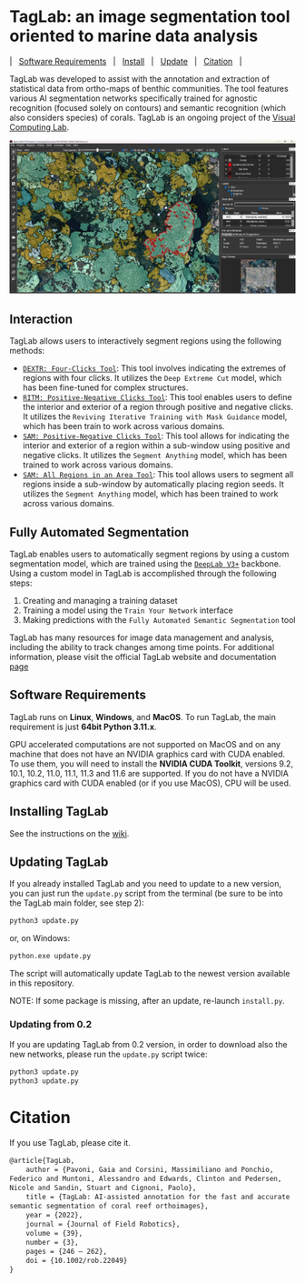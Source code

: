 # TagLab: an image segmentation tool oriented to marine data analysis

| &nbsp; [Software Requirements](#software-requirements) &nbsp; | &nbsp; [Install](#installing-taglab) &nbsp; | &nbsp; [Update](#updating-taglab) &nbsp; | &nbsp; [Citation](#citation) &nbsp; |

TagLab was developed to assist with the annotation and extraction of statistical data from ortho-maps of benthic communities. The tool features various AI segmentation networks specifically trained for agnostic recognition (focused solely on contours) and semantic recognition (which also considers species) of corals. TagLab is an ongoing project of the [Visual Computing Lab](http://vcg.isti.cnr.it/).  

![ScreenShot](screenshot.jpg)


## Interaction

TagLab allows users to interactively segment regions using the following methods:

- [`DEXTR: Four-Clicks Tool`](https://github.com/scaelles/DEXTR-PyTorch): This tool involves indicating the extremes of regions with four clicks. It utilizes the `Deep Extreme Cut` model, which has been fine-tuned for complex structures.
- [`RITM: Positive-Negative Clicks Tool`](https://github.com/saic-vul/ritm_interactive_segmentation): This tool enables users to define the interior and exterior of a region through positive and negative clicks. It utilizes the `Reviving Iterative Training with Mask Guidance` model, which has been train to work across various domains.
- [`SAM: Positive-Negative Clicks Tool`](https://github.com/facebookresearch/segment-anything): This tool allows for indicating the interior and exterior of a region within a sub-window using positive and negative clicks. It utilizes the `Segment Anything` model, which has been trained to work across various domains.
- [`SAM: All Regions in an Area Tool`](https://github.com/facebookresearch/segment-anything): This tool allows users to segment all regions inside a sub-window by automatically placing region seeds. It utilizes the `Segment Anything` model, which has been trained to work across various domains.

## Fully Automated Segmentation

TagLab enables users to automatically segment regions by using a custom segmentation model, which are trained using the 
[`DeepLab V3+`](https://github.com/jfzhang95/pytorch-deeplab-xception) backbone. Using a custom model in TagLab is 
accomplished through the following steps:

1. Creating and managing a training dataset
2. Training a model using the `Train Your Network` interface
3. Making predictions with the `Fully Automated Semantic Segmentation` tool

TagLab has many resources for image data management and analysis, including the ability to track changes among time 
points. For additional information, please visit the official TagLab website and documentation 
[page](https://taglab.isti.cnr.it/)

## Software Requirements

TagLab runs on __Linux__, __Windows__, and __MacOS__. To run TagLab, the main requirement is just __64bit Python 3.11.x__.

GPU accelerated computations are not supported on MacOS and on any machine that does not have an NVIDIA graphics card 
with CUDA enabled. To use them, you will need to install the __NVIDIA CUDA Toolkit__, versions 9.2, 10.1, 10.2, 11.0, 
11.1, 11.3 and 11.6 are supported. If you do not have a NVIDIA graphics card with CUDA enabled (or if you use MacOS), 
CPU will be used.

## Installing TagLab

See the instructions on the [wiki](https://github.com/cnr-isti-vclab/TagLab/wiki/Install-TagLab).

## Updating TagLab

If you already installed TagLab and you need to update to a new version, you can just run the `update.py` script from 
the terminal (be sure to be into the TagLab main folder, see step 2):

```bash
python3 update.py
```
or, on Windows:

```bash
python.exe update.py
```

The script will automatically update TagLab to the newest version available in this repository.

NOTE: If some package is missing, after an update, re-launch `install.py`.

### Updating from 0.2

If you are updating TagLab from 0.2 version, in order to download also the new networks, please run the `update.py` 
script twice:

```bash
python3 update.py
python3 update.py
```


# Citation

If you use TagLab, please cite it.

```
@article{TagLab,
	author = {Pavoni, Gaia and Corsini, Massimiliano and Ponchio, Federico and Muntoni, Alessandro and Edwards, Clinton and Pedersen, Nicole and Sandin, Stuart and Cignoni, Paolo},
	title = {TagLab: AI-assisted annotation for the fast and accurate semantic segmentation of coral reef orthoimages},
	year = {2022},
	journal = {Journal of Field Robotics},
	volume = {39},
	number = {3},
	pages = {246 – 262},
	doi = {10.1002/rob.22049}
}
```